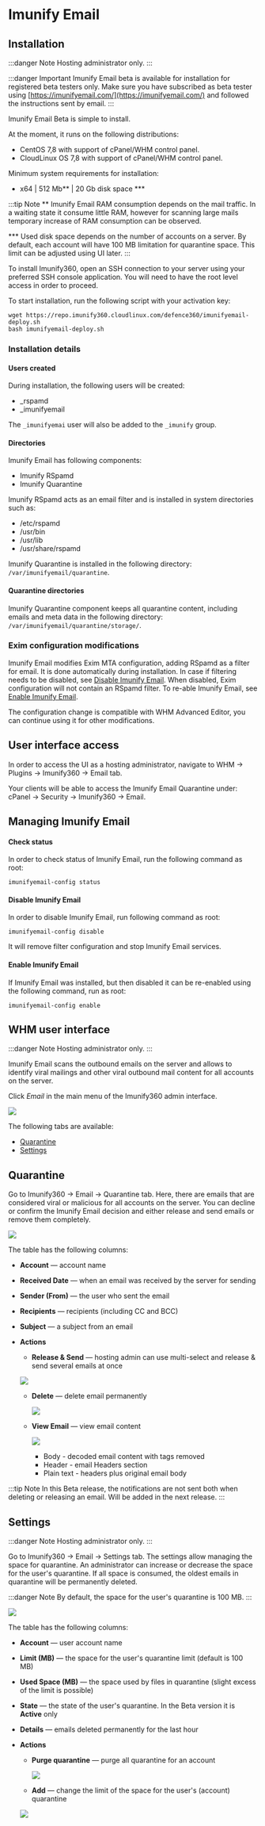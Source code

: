 # Imunify Email


## Installation

:::danger Note
Hosting administrator only.
:::

:::danger Important
Imunify Email beta is available for installation for registered beta testers only. Make sure you have subscribed as beta tester using [https://imunifyemail.com/](https://imunifyemail.com/) and followed the instructions sent by email.
:::

Imunify Email Beta is simple to install. 

At the moment, it runs on the following distributions:

* CentOS 7,8 with support of cPanel/WHM control panel.
* CloudLinux OS 7,8 with support of cPanel/WHM control panel. 

Minimum system requirements for installation:
* x64 | 512 Mb** | 20 Gb disk space ***

:::tip Note
** Imunify Email RAM consumption depends on the mail traffic. In a waiting state it consume little RAM, however for scanning large mails temporary increase of RAM consumption can be observed.

*** Used disk space depends on the number of accounts on a server. By default, each account will have 100 MB limitation for quarantine space. This limit can be adjusted using UI later.
:::

To install Imunify360, open an SSH connection to your server using your preferred SSH console application. You will need to have the root level access in order to proceed.

To start installation, run the following script with your activation key:

```
wget https://repo.imunify360.cloudlinux.com/defence360/imunifyemail-deploy.sh
bash imunifyemail-deploy.sh
```

### Installation details

#### Users created

During installation, the following users will be created: 

* _rspamd
* _imunifyemail

The `_imunifyemai` user will also be added to the `_imunify` group.

#### Directories

Imunify Email has following components:

* Imunify RSpamd 
* Imunify Quarantine 

Imunify RSpamd acts as an email filter and is installed in system directories such as:

* /etc/rspamd
* /usr/bin
* /usr/lib
* /usr/share/rspamd

Imunify Quarantine is installed in the following directory: `/var/imunifyemail/quarantine`.

#### Quarantine directories

Imunify Quarantine component keeps all quarantine content, including emails and meta data in the following directory: 
`/var/imunifyemail/quarantine/storage/`.


### Exim configuration modifications

Imunify Email modifies Exim MTA configuration, adding RSpamd as a filter for email. 
It is done automatically during installation. In case if filtering needs to be disabled, see [Disable Imunify Email](/email/#disable-imunify-email). When disabled, Exim configuration will not contain an RSpamd filter. To re-able Imunify Email, see [Enable Imunify Email](/email/#enable-imunify-email).

The configuration change is compatible with WHM Advanced Editor, you can continue using it for other modifications. 

## User interface access

In order to access the UI as a hosting administrator, navigate to WHM -> Plugins -> Imunify360 -> Email tab. 

Your clients will be able to access the Imunify Email Quarantine under: cPanel -> Security -> Imunify360 -> Email.

## Managing Imunify Email

#### Check status

In order to check status of Imunify Email, run the following command as root:

```
imunifyemail-config status
```

#### Disable Imunify Email

In order to disable Imunify Email, run following command as root:

```
imunifyemail-config disable
```

It will remove filter configuration and stop Imunify Email services.


#### Enable Imunify Email

If Imunify Email was installed, but then disabled it can be re-enabled using the following command, run as root: 

```
imunifyemail-config enable
```


## WHM user interface

:::danger Note
Hosting administrator only.
:::

Imunify Email scans the outbound emails on the server and allows to identify viral mailings and other viral outbound mail content for all accounts on the server.

Click <span class="notranslate">_Email_</span> in the main menu of the Imunify360 admin interface.

![](/images/EmailMain.png)

The following tabs are available:

* <span class="notranslate">[Quarantine](/email/#quarantine)</span>
* <span class="notranslate">[Settings](/email/#settings)</span>

## Quarantine

Go to <span class="notranslate">Imunify360 → Email → Quarantine</span> tab. Here, there are emails that are considered viral or malicious for all accounts on the server. You can decline or confirm the Imunify Email decision and either release and send emails or remove them completely.

![](/images/EmailQuarantineTab.png)

The table has the following columns:

* <span class="notranslate">**Account**</span> — account name
* <span class="notranslate">**Received Date**</span> — when an email was received by the server for sending
* <span class="notranslate">**Sender (From)**</span> — the user who sent the email
* <span class="notranslate">**Recipients**</span> — recipients (including CC and BCC)
* <span class="notranslate">**Subject**</span> — a subject from an email
* <span class="notranslate">**Actions**</span>
  * <span class="notranslate">**Release & Send**</span> — hosting admin can use multi-select and release & send several emails at once

   ![](/images/EmailRelease.png)

  * <span class="notranslate">**Delete**</span> — delete email permanently

    ![](/images/EmailDelete.png)

  * <span class="notranslate">**View Email**</span> — view email content

    ![](/images/EmailView1.png)

    * Body - decoded email content with tags removed
    * Header - email Headers section
    * Plain text - headers plus original email body

:::tip Note
In this Beta release, the notifications are not sent both when deleting or releasing an email. Will be added in the next release.
:::

## Settings

:::danger Note
Hosting administrator only.
:::

Go to <span class="notranslate">Imunify360 → Email → Settings</span> tab. The settings allow managing the space for quarantine. An administrator can increase or decrease the space for the user's quarantine. If all space is consumed, the oldest emails in quarantine will be permanently deleted.

:::danger Note
By default, the space for the user's quarantine is 100 MB.
:::

![](/images/EmailSettings.png)

The table has the following columns:

* <span class="notranslate">**Account**</span> — user account name
* <span class="notranslate">**Limit (MB)**</span> — the space for the user's quarantine limit (default is 100 MB)
* <span class="notranslate">**Used Space (MB)**</span> — the space used by files in quarantine (slight excess of the limit is possible)
* <span class="notranslate">**State**</span> — the state of the user's quarantine. In the Beta version it is **Active** only
* <span class="notranslate">**Details**</span> — emails deleted permanently for the last hour
* <span class="notranslate">**Actions**</span>
  * <span class="notranslate">**Purge quarantine**</span> — purge all quarantine for an account

    ![](/images/EmailPurge.png)

  * <span class="notranslate">**Add**</span> — change the limit of the space for the user's (account) quarantine

   ![](/images/EmailAdd.png)
